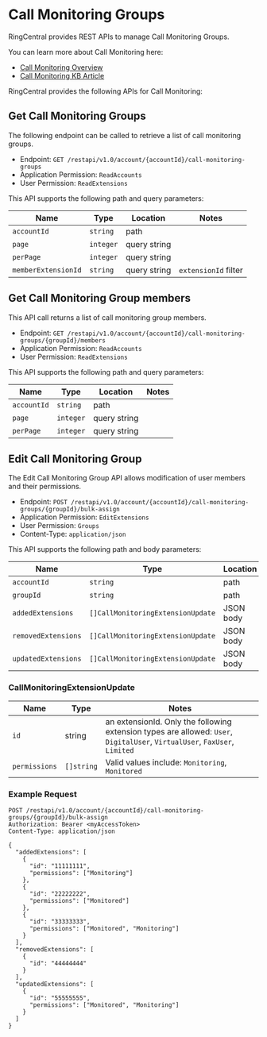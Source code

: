 # Call Monitoring Groups

RingCentral provides REST APIs to manage Call Monitoring Groups.

You can learn more about Call Monitoring here:

* [Call Monitoring Overview](https://www.ringcentral.com/office/features/call-monitoring/overview.html)
* [Call Monitoring KB Article](https://success.ringcentral.com/articles/RC_Knowledge_Article/8086)

RingCentral provides the following APIs for Call Monitoring:

## Get Call Monitoring Groups

The following endpoint can be called to retrieve a list of call monitoring groups.

* Endpoint: `GET /restapi/v1.0/account/{accountId}/call-monitoring-groups`
* Application Permission: `ReadAccounts`
* User Permission: `ReadExtensions`

This API supports the following path and query parameters:

| Name | Type | Location | Notes |
|------|------|----------|-------|
| `accountId` | `string` | path | |
| `page` | `integer` | query string | |
| `perPage` | `integer` | query string | | 
| `memberExtensionId` | `string` | query string | `extensionId` filter|

## Get Call Monitoring Group members

This API call returns a list of call monitoring group members.

* Endpoint: `GET /restapi/v1.0/account/{accountId}/call-monitoring-groups/{groupId}/members`
* Application Permission: `ReadAccounts`
* User Permission: `ReadExtensions`

This API supports the following path and query parameters:

| Name | Type | Location | Notes |
|------|------|----------|-------|
| `accountId` | `string` | path | |
| `page` | `integer` | query string | |
| `perPage` | `integer` | query string | | 

## Edit Call Monitoring Group

The Edit Call Monitoring Group API allows modification of user members and their permissions.

* Endpoint: `POST /restapi/v1.0/account/{accountId}/call-monitoring-groups/{groupId}/bulk-assign`
* Application Permission: `EditExtensions`
* User Permission: `Groups`
* Content-Type: `application/json`

This API supports the following path and body parameters:

| Name | Type | Location | Notes |
|------|------|----------|-------|
| `accountId` | `string` | path | |
| `groupId` | `string` | path | |
| `addedExtensions` | `[]CallMonitoringExtensionUpdate` | JSON body |
| `removedExtensions` | `[]CallMonitoringExtensionUpdate` | JSON body |
| `updatedExtensions` | `[]CallMonitoringExtensionUpdate` | JSON body |

### CallMonitoringExtensionUpdate

| Name | Type | Notes |
|------|------|-------|
| `id` | string | an extensionId. Only the following extension types are allowed: `User`, `DigitalUser`, `VirtualUser`, `FaxUser`, `Limited` |
| `permissions` | `[]string` | Valid values include: `Monitoring`, `Monitored` |

### Example Request

```
POST /restapi/v1.0/account/{accountId}/call-monitoring-groups/{groupId}/bulk-assign
Authorization: Bearer <myAccessToken>
Content-Type: application/json

{
  "addedExtensions": [
    {
      "id": "11111111",
      "permissions": ["Monitoring"]
    },
    {
      "id": "22222222",
      "permissions": ["Monitored"]
    },
    {
      "id": "33333333",
      "permissions": ["Monitored", "Monitoring"]
    }
  ],
  "removedExtensions": [
    {
      "id": "44444444"
    }
  ],
  "updatedExtensions": [
    {
      "id": "55555555",
      "permissions": ["Monitored", "Monitoring"]
    }
  ]
}

